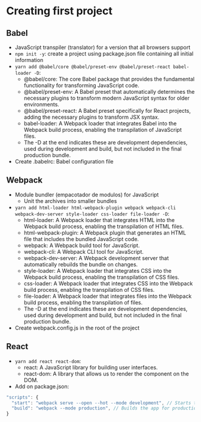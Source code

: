 # Creating first project

## Babel

- JavaScript transpiler (translator) for a version that all browsers support
- `npm init -y`: create a project using package.json file containing all initial information
- `yarn add @babel/core @babel/preset-env @babel/preset-react babel-loader -D`:
  - @babel/core: The core Babel package that provides the fundamental functionality for transforming JavaScript code.
  - @babel/preset-env: A Babel preset that automatically determines the necessary plugins to transform modern JavaScript syntax for older environments.
  - @babel/preset-react: A Babel preset specifically for React projects, adding the necessary plugins to transform JSX syntax.
  - babel-loader: A Webpack loader that integrates Babel into the Webpack build process, enabling the transpilation of JavaScript files.
  - The -D at the end indicates these are development dependencies, used during development and build, but not included in the final production bundle.
- Create .babelrc: Babel configuration file

## Webpack

- Module bundler (empacotador de modulos) for JavaScript
  - Unit the archives into smaller bundles
- `yarn add html-loader html-webpack-plugin webpack webpack-cli webpack-dev-server style-loader css-loader file-loader -D`:
  - html-loader: A Webpack loader that integrates HTML into the Webpack build process, enabling the transpilation of HTML files.
  - html-webpack-plugin: A Webpack plugin that generates an HTML file that includes the bundled JavaScript code.
  - webpack: A Webpack build tool for JavaScript.
  - webpack-cli: A Webpack CLI tool for JavaScript.
  - webpack-dev-server: A Webpack development server that automatically rebuilds the bundle on changes.
  - style-loader: A Webpack loader that integrates CSS into the Webpack build process, enabling the transpilation of CSS files.
  - css-loader: A Webpack loader that integrates CSS into the Webpack build process, enabling the transpilation of CSS files.
  - file-loader: A Webpack loader that integrates files into the Webpack build process, enabling the transpilation of files.
  - The -D at the end indicates these are development dependencies, used during development and build, but not included in the final production bundle.
- Create webpack.config.js in the root of the project

## React

- `yarn add react react-dom`:
  - react: A JavaScript library for building user interfaces.
  - react-dom: A library that allows us to render the component on the DOM.
- Add on package.json:

```js
"scripts": {
  "start": "webpack serve --open --hot --mode development", // Starts the development server
  "build": "webpack --mode production", // Builds the app for production
}
```
